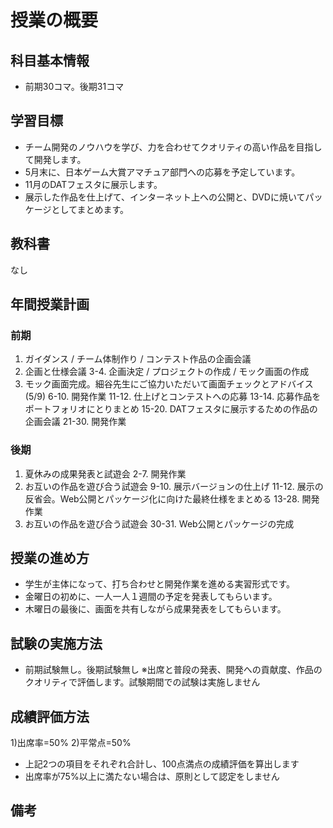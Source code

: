 # 授業の概要

## 科目基本情報
- 前期30コマ。後期31コマ

## 学習目標
- チーム開発のノウハウを学び、力を合わせてクオリティの高い作品を目指して開発します。
- 5月末に、日本ゲーム大賞アマチュア部門への応募を予定しています。
- 11月のDATフェスタに展示します。
- 展示した作品を仕上げて、インターネット上への公開と、DVDに焼いてパッケージとしてまとめます。

## 教科書
なし

## 年間授業計画
### 前期
1. ガイダンス / チーム体制作り / コンテスト作品の企画会議
2. 企画と仕様会議
3-4. 企画決定 / プロジェクトの作成 / モック画面の作成
5. モック画面完成。細谷先生にご協力いただいて画面チェックとアドバイス(5/9)
6-10. 開発作業
11-12. 仕上げとコンテストへの応募
13-14. 応募作品をポートフォリオにとりまとめ
15-20. DATフェスタに展示するための作品の企画会議
21-30. 開発作業

### 後期
1. 夏休みの成果発表と試遊会
2-7. 開発作業
8. お互いの作品を遊び合う試遊会
9-10. 展示バージョンの仕上げ
11-12. 展示の反省会。Web公開とパッケージ化に向けた最終仕様をまとめる
13-28. 開発作業
29. お互いの作品を遊び合う試遊会
30-31. Web公開とパッケージの完成

## 授業の進め方
- 学生が主体になって、打ち合わせと開発作業を進める実習形式です。
- 金曜日の初めに、一人一人１週間の予定を発表してもらいます。
- 木曜日の最後に、画面を共有しながら成果発表をしてもらいます。

## 試験の実施方法
- 前期試験無し。後期試験無し
※出席と普段の発表、開発への貢献度、作品のクオリティで評価します。試験期間での試験は実施しません

## 成績評価方法
1)出席率=50%
2)平常点=50%
- 上記2つの項目をそれぞれ合計し、100点満点の成績評価を算出します
- 出席率が75%以上に満たない場合は、原則として認定をしません

## 備考
